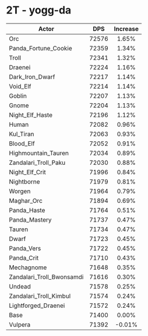 # 2T - yogg-da
| Actor | DPS | Increase |
|---|:---:|:---:|
|Orc|72576|1.65%|
|Panda_Fortune_Cookie|72359|1.34%|
|Troll|72341|1.32%|
|Draenei|72224|1.16%|
|Dark_Iron_Dwarf|72217|1.14%|
|Void_Elf|72214|1.14%|
|Goblin|72207|1.13%|
|Gnome|72204|1.13%|
|Night_Elf_Haste|72196|1.12%|
|Human|72082|0.96%|
|Kul_Tiran|72063|0.93%|
|Blood_Elf|72052|0.91%|
|Highmountain_Tauren|72034|0.89%|
|Zandalari_Troll_Paku|72030|0.88%|
|Night_Elf_Crit|71996|0.84%|
|Nightborne|71979|0.81%|
|Worgen|71964|0.79%|
|Maghar_Orc|71894|0.69%|
|Panda_Haste|71764|0.51%|
|Panda_Mastery|71737|0.47%|
|Tauren|71734|0.47%|
|Dwarf|71723|0.45%|
|Panda_Vers|71722|0.45%|
|Panda_Crit|71710|0.43%|
|Mechagnome|71648|0.35%|
|Zandalari_Troll_Bwonsamdi|71616|0.30%|
|Undead|71578|0.25%|
|Zandalari_Troll_Kimbul|71574|0.24%|
|Lightforged_Draenei|71572|0.24%|
|Base|71400|0.00%|
|Vulpera|71392|-0.01%|
